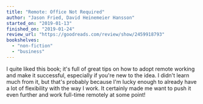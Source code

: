 ```yaml
---
title: "Remote: Office Not Required"
author: "Jason Fried, David Heinemeier Hansson"
started_on: "2019-01-13"
finished_on: "2019-01-24"
review_url: "https://goodreads.com/review/show/2459918793"
bookshelves:
  - "non-fiction"
  - "business"
---
```


I quite liked this book; it's full of great tips on how to adopt remote working and make it
successful, especially if you're new to the idea. I didn't learn much from it, but that's probably
because I'm lucky enough to already have a lot of flexibility with the way I work. It certainly made
me want to push it even further and work full-time remotely at some point!
